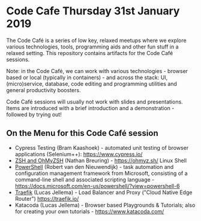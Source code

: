 # Code Cafe Thursday 31st January 2019
The Code Café is a series of low key, relaxed meetups where we explore various technologies, tools, programming aids and other fun stuff in a relaxed setting. This repository contains artifacts for the Code Café sessions.

Note: in the Code Café, we can work with various technologies - browser based or local (typically in containers) - and across the stack: UI, (micro)service, database, code editing and programming utilities and general productivity boosters. 

Code Café sessions will usually not work with slides and presentations. Items are introduced with a brief introduction and a demonstration - followed by trying out!

## On the Menu for this Code Café session

* Cypress Testing (Bram Kaashoek) - automated unit testing of browser applications (Selenium++): https://www.cypress.io/ 
* [ZSH and OhMyZSH](https://github.com/AMIS-Services/code-cafe/tree/master/zsh-and-ohmyzsh) (Nathan Breuring) - https://ohmyz.sh/  Linux Shell 
* [PowerShell](https://github.com/AMIS-Services/code-cafe/tree/master/powershell) (Robert van den Nieuwendijk) - task automation and configuration management framework from Microsoft, consisting of a command-line shell and associated scripting language - https://docs.microsoft.com/en-us/powershell/?view=powershell-6 
* [Traefik](https://github.com/AMIS-Services/code-cafe/tree/master/traefik) (Lucas Jellema) - Load Balancer and Proxy ("Cloud Native Edge Router") https://traefik.io/
* Katacoda (Lucas Jellema) - Browser based Playgrounds & Tutorials; also for creating your own tutorials - https://www.katacoda.com/ 


